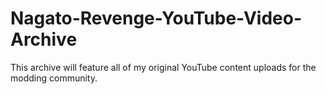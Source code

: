 # Nagato-Revenge-YouTube-Video-Archive
This archive will feature all of my original YouTube content uploads for the modding community.
